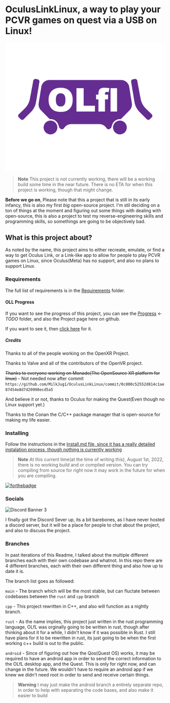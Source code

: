 # OculusLinkLinux, a way to play your PCVR games on quest via a USB on Linux!
![test](.github/IMAGES/OLfl-logo-5.png)
> **Note**
> This project is not currently working, there will be a working build some time in the near future.
> There is no ETA for when this project is working, though that might change.

**Before we go on**,
Please note that this a project that is still in its early infancy, this is also my first *big* open-source project. I'm stil deciding on a ton of things at the moment and figuring out some things with dealing with open-source,
this is also a project to test my reverse-engineering skills and programming skills, so somethings are going to be objectively bad.

## What is this project about?
As noted by the name, this project aims to either recreate, emulate, or find a way to get Oculus Link, or a Link-like app to allow for people to play
PCVR games on Linux, since Oculus(Meta) has no support, and also no plans to support Linux.

### Requirements

The full list of requirements is in the [Requirements](Requirements.md) folder.


#### OLL Progress

If you want to see the progress of this project, you can see the [Progress](./Progress.md) <-*TODO* folder, and also the Project page here on github.

If you want to see it, then [click here](https://github.com/MilkJug1/OculusLinkLinux/projects/3) for it.

##### Credits

Thanks to all of the people working on the OpenXR Project.

Thanks to Valve and all of the contributors of the OpenVR project.

~~Thanks to everyone working on Monado(The OpenSource XR platform for linux)~~ - Not needed now after commit `https://github.com/MilkJug1/OculusLinkLinux/commit/0c800c52552d814c1ae87454e8d7d20990ecd5a5`

And believe it or not, thanks to Oculus for making the Quest(Even though no Linux support yet.)

Thanks to the Conan the C/C++ package manager that is open-source for making my life easier.

### Installing

Follow the instructions in the [Install.md file, since it has a really detailed instalation process, though nothing is currently working](./Install.md)

> **Note**
> At this current time(at the time of writing this), August 1st, 2022, there is no working build and or compiled version. You can try compiling from source for right now
> it may work in the future for when you are compiling.


[![forthebadge](https://forthebadge.com/images/badges/made-with-c-plus-plus.svg)](https://forthebadge.com)

### Socials

![Discord Banner 3](https://discordapp.com/api/guilds/936065347218448415/widget.png?style=banner3)

I finally got the Discord Sever up, its a bit barebones, as I have never hosted a discord server, but it will be a place for people to chat about the project, and also to discuss the project.

### Branches
In past iterations of this Readme, I talked about the multiple different branches each with their own codebase and whatnot.
In this repo there are 4 different branches, each with their own different thing and also how up to date it is.

The branch list goes as followed:

`main` - The branch which will be the most stable, but can fluctate between codebases between the `rust` and `cpp` branch

`cpp` - This project rewritten in C++, and also will function as a nightly branch.

`rust` - As the name implies, this project just written in the rust programming language, OLfL was orginally going to be written in rust, though after thinking about it for a while,
I didn't know if it was possible in Rust. I still have plans for it to be rewritten in rust, its just going to be when the first working c++ build is out to the public.

`android` - Since of figuring out how the Qos(Quest OS) works, it may be required to have an android app in order to send the correct information to the OLfL desktop app, and the Quest.
This is only for right now, and can change in the future. We wouldn't have to require an android app if we knew we didn't need root in order to send and receive certain things.

> **Warning**
> I may just make the android branch a entirely separate repo, in order to help with separating the code bases, and also make it easier to build
